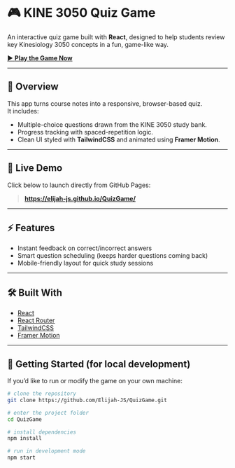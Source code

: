 # 🎮 KINE 3050 Quiz Game

An interactive quiz game built with **React**, designed to help students review key Kinesiology 3050 concepts in a fun, game-like way.

[▶ **Play the Game Now**](https://elijah-js.github.io/QuizGame/)

---

## 📝 Overview
This app turns course notes into a responsive, browser-based quiz.  
It includes:
- Multiple-choice questions drawn from the KINE 3050 study bank.
- Progress tracking with spaced-repetition logic.
- Clean UI styled with **TailwindCSS** and animated using **Framer Motion**.

---

## 🚀 Live Demo
Click below to launch directly from GitHub Pages:
> **https://elijah-js.github.io/QuizGame/**

---

## ⚡ Features
- Instant feedback on correct/incorrect answers
- Smart question scheduling (keeps harder questions coming back)
- Mobile-friendly layout for quick study sessions

---

## 🛠️ Built With
- [React](https://react.dev/)
- [React Router](https://reactrouter.com/)
- [TailwindCSS](https://tailwindcss.com/)
- [Framer Motion](https://www.framer.com/motion/)

---

## 🧩 Getting Started (for local development)

If you’d like to run or modify the game on your own machine:

```bash
# clone the repository
git clone https://github.com/Elijah-JS/QuizGame.git

# enter the project folder
cd QuizGame

# install dependencies
npm install

# run in development mode
npm start
